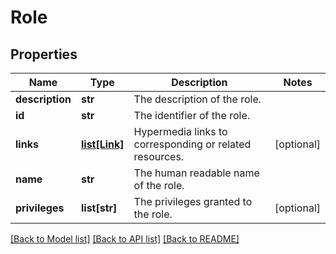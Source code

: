 # Role

## Properties
Name | Type | Description | Notes
------------ | ------------- | ------------- | -------------
**description** | **str** | The description of the role. | 
**id** | **str** | The identifier of the role. | 
**links** | [**list[Link]**](Link.md) | Hypermedia links to corresponding or related resources. | [optional] 
**name** | **str** | The human readable name of the role. | 
**privileges** | **list[str]** | The privileges granted to the role. | [optional] 

[[Back to Model list]](../README.md#documentation-for-models) [[Back to API list]](../README.md#documentation-for-api-endpoints) [[Back to README]](../README.md)

